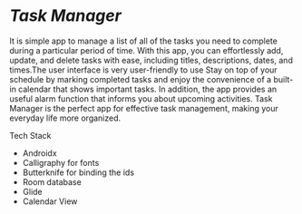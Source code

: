 # *Task Manager*
It is simple app to manage a list of all of the tasks you need to complete during a particular period of time. With this app, you can effortlessly  add, update, and delete tasks with ease, including titles, descriptions, dates, and times.The user interface is very user-friendly to use
Stay on top of your schedule by marking completed tasks and enjoy the convenience of a built-in calendar that shows important tasks. In addition, the app provides an useful alarm function that informs you about upcoming activities. Task Manager is the perfect app for effective task management, making your everyday life more organized.

Tech Stack
- Androidx
- Calligraphy for fonts
- Butterknife for binding the ids
- Room database
- Glide
- Calendar View
